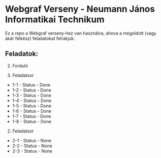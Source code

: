 # Webgraf Verseny - Neumann János Informatikai Technikum

Ez a repo a Webgraf verseny-hez van használva, ahova a megoldott (vagy akár félkész) feladatokat felrakjuk.

## Feladatok:

2. Forduló

1. Feladatsor
  * 1-1 - Status - Done
  * 1-2 - Status - Done
  * 1-3 - Status - Done
  * 1-4 - Status - Done
  * 1-5 - Status - Done
  * 1-6 - Status - Done
  * 1-7 - Status - Done
  * 1-8 - Status - Done
2. Feladatsor
  * 2-1 - Status - None
  * 2-2 - Status - None
  * 2-3 - Status - None